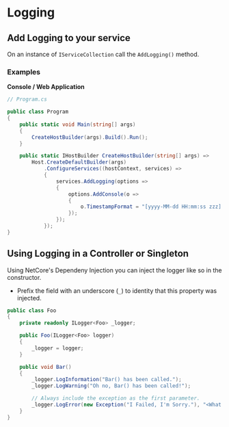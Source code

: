 # Logging

## Add Logging to your service

On an instance of `IServiceCollection` call the `AddLogging()` method.

### Examples
**Console / Web Application**
```csharp
// Program.cs

public class Program
{
    public static void Main(string[] args)
    {
        CreateHostBuilder(args).Build().Run();
    }

    public static IHostBuilder CreateHostBuilder(string[] args) =>
        Host.CreateDefaultBuilder(args)
            .ConfigureServices((hostContext, services) =>
            {
                services.AddLogging(options =>
                {
                    options.AddConsole(o =>
                    {
                        o.TimestampFormat = "[yyyy-MM-dd HH:mm:ss zzz] ";
                    });
                });
            });
}
```

## Using Logging in a Controller or Singleton

Using NetCore's Dependeny Injection you can inject the logger like so in the constructor.

* Prefix the field with an underscore (`_`) to identity that this property was injected.

```csharp
public class Foo
{
    private readonly ILogger<Foo> _logger;

    public Foo(ILogger<Foo> logger)
    {
        _logger = logger;
    }

    public void Bar()
    {
        _logger.LogInformation("Bar() has been called.");
        _logger.LogWarning("Oh no, Bar() has been called!");

        // Always include the exception as the first parameter.
        _logger.LogError(new Exception("I Failed, I'm Sorry."), "<What we're you trying to achieve?>")
    }
}
```
